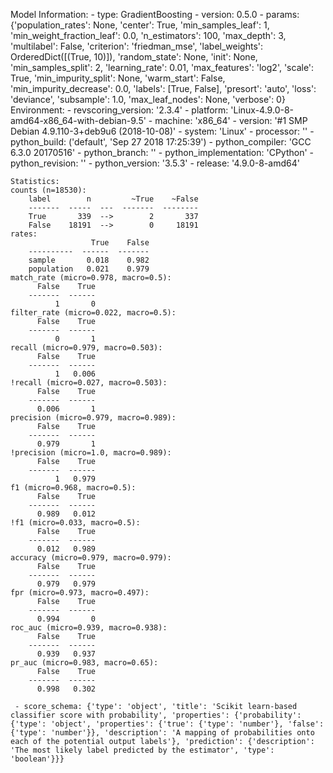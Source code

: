 Model Information:
	 - type: GradientBoosting
	 - version: 0.5.0
	 - params: {'population_rates': None, 'center': True, 'min_samples_leaf': 1, 'min_weight_fraction_leaf': 0.0, 'n_estimators': 100, 'max_depth': 3, 'multilabel': False, 'criterion': 'friedman_mse', 'label_weights': OrderedDict([(True, 10)]), 'random_state': None, 'init': None, 'min_samples_split': 2, 'learning_rate': 0.01, 'max_features': 'log2', 'scale': True, 'min_impurity_split': None, 'warm_start': False, 'min_impurity_decrease': 0.0, 'labels': [True, False], 'presort': 'auto', 'loss': 'deviance', 'subsample': 1.0, 'max_leaf_nodes': None, 'verbose': 0}
	Environment:
	 - revscoring_version: '2.3.4'
	 - platform: 'Linux-4.9.0-8-amd64-x86_64-with-debian-9.5'
	 - machine: 'x86_64'
	 - version: '#1 SMP Debian 4.9.110-3+deb9u6 (2018-10-08)'
	 - system: 'Linux'
	 - processor: ''
	 - python_build: ('default', 'Sep 27 2018 17:25:39')
	 - python_compiler: 'GCC 6.3.0 20170516'
	 - python_branch: ''
	 - python_implementation: 'CPython'
	 - python_revision: ''
	 - python_version: '3.5.3'
	 - release: '4.9.0-8-amd64'
	
	Statistics:
	counts (n=18530):
		label        n         ~True    ~False
		-------  -----  ---  -------  --------
		True       339  -->        2       337
		False    18191  -->        0     18191
	rates:
		              True    False
		----------  ------  -------
		sample       0.018    0.982
		population   0.021    0.979
	match_rate (micro=0.978, macro=0.5):
		  False    True
		-------  ------
		      1       0
	filter_rate (micro=0.022, macro=0.5):
		  False    True
		-------  ------
		      0       1
	recall (micro=0.979, macro=0.503):
		  False    True
		-------  ------
		      1   0.006
	!recall (micro=0.027, macro=0.503):
		  False    True
		-------  ------
		  0.006       1
	precision (micro=0.979, macro=0.989):
		  False    True
		-------  ------
		  0.979       1
	!precision (micro=1.0, macro=0.989):
		  False    True
		-------  ------
		      1   0.979
	f1 (micro=0.968, macro=0.5):
		  False    True
		-------  ------
		  0.989   0.012
	!f1 (micro=0.033, macro=0.5):
		  False    True
		-------  ------
		  0.012   0.989
	accuracy (micro=0.979, macro=0.979):
		  False    True
		-------  ------
		  0.979   0.979
	fpr (micro=0.973, macro=0.497):
		  False    True
		-------  ------
		  0.994       0
	roc_auc (micro=0.939, macro=0.938):
		  False    True
		-------  ------
		  0.939   0.937
	pr_auc (micro=0.983, macro=0.65):
		  False    True
		-------  ------
		  0.998   0.302
	
	 - score_schema: {'type': 'object', 'title': 'Scikit learn-based classifier score with probability', 'properties': {'probability': {'type': 'object', 'properties': {'true': {'type': 'number'}, 'false': {'type': 'number'}}, 'description': 'A mapping of probabilities onto each of the potential output labels'}, 'prediction': {'description': 'The most likely label predicted by the estimator', 'type': 'boolean'}}}

